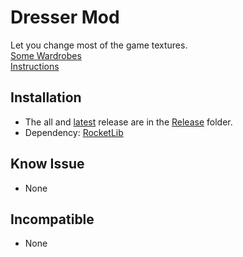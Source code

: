 # Dresser Mod

Let you change most of the game textures.  
[Some Wardrobes](./Wardrobes/)  
[Instructions](./INSTRUCTIONS.md)

## Installation

* The all and [latest](./Release/DresserMod.zip) release are in the [Release](./Release/) folder.
* Dependency: [RocketLib](https://www.nexusmods.com/broforce/mods/9)

## Know Issue

* None

## Incompatible

* None
